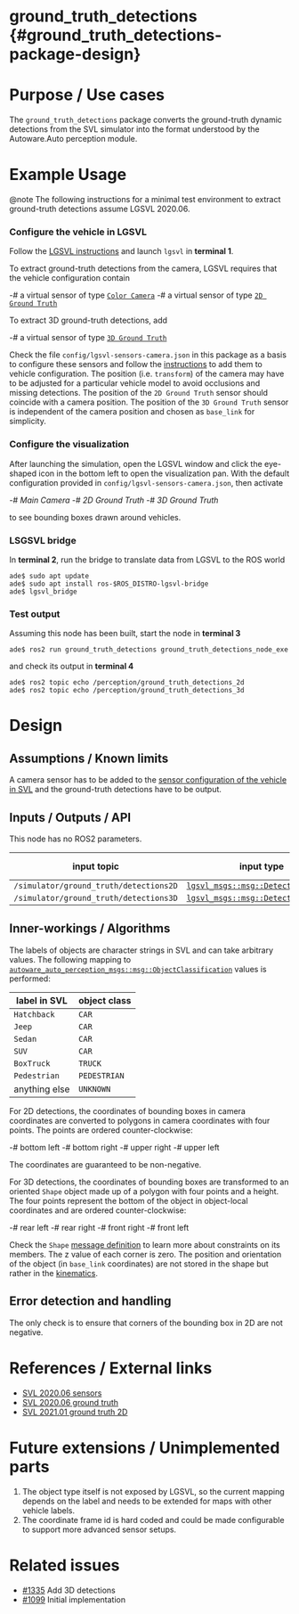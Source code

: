 ground_truth_detections {#ground_truth_detections-package-design}
===========


# Purpose / Use cases
<!-- Required -->
<!-- Things to consider:
    - Why did we implement this feature? -->

The `ground_truth_detections` package converts the ground-truth dynamic
detections from the SVL simulator into the format understood by the
Autoware.Auto perception module.

# Example Usage

@note The following instructions for a minimal test environment to extract ground-truth detections
assume LGSVL 2020.06.

### Configure the vehicle in LGSVL

Follow the [LGSVL instructions](https://autowarefoundation.gitlab.io/autoware.auto/AutowareAuto/lgsvl.html) and launch `lgsvl` in **terminal 1**.

To extract ground-truth detections from the camera, LGSVL requires that the vehicle configuration
contain

-# a virtual sensor of type [`Color Camera`](https://www.svlsimulator.com/docs/archive/2020.06/sensor-json-options/#color-camera)
-# a virtual sensor of type [`2D Ground Truth`](https://www.svlsimulator.com/docs/archive/2020.06/sensor-json-options/#2d-ground-truth)

To extract 3D ground-truth detections, add

-# a virtual sensor of type [`3D Ground Truth`](https://www.svlsimulator.com/docs/archive/2020.06/sensor-json-options/#3d-ground-truth)

Check the file `config/lgsvl-sensors-camera.json` in this package as a basis to configure these
sensors and follow the
[instructions](https://autowarefoundation.gitlab.io/autoware.auto/AutowareAuto/lgsvl.html#lgsvl-configuring-vehicle)
to add them to vehicle configuration. The position (i.e. `transform`) of the camera may have to be
adjusted for a particular vehicle model to avoid occlusions and missing detections. The position of
the `2D Ground Truth` sensor should coincide with a camera position. The position of the `3D Ground
Truth` sensor is independent of the camera position and chosen as `base_link` for simplicity.

### Configure the visualization

After launching the simulation, open the LGSVL window and click the eye-shaped icon in the bottom
left to open the visualization pan. With the default configuration provided in
`config/lgsvl-sensors-camera.json`, then activate

-# *Main Camera*
-# *2D Ground Truth*
-# *3D Ground Truth*

to see bounding boxes drawn around vehicles.

### LSGSVL bridge

In **terminal 2**, run the bridge to translate data from LGSVL to the ROS world

```console
ade$ sudo apt update
ade$ sudo apt install ros-$ROS_DISTRO-lgsvl-bridge
ade$ lgsvl_bridge
```

### Test output

Assuming this node has been built, start the node in **terminal 3**

```console
ade$ ros2 run ground_truth_detections ground_truth_detections_node_exe
```

and check its output in **terminal 4**

```console
ade$ ros2 topic echo /perception/ground_truth_detections_2d
ade$ ros2 topic echo /perception/ground_truth_detections_3d
```

# Design
<!-- Required -->
<!-- Things to consider:
    - How does it work? -->

## Assumptions / Known limits
<!-- Required -->

A camera sensor has to be added to the [sensor configuration of the vehicle in
SVL](https://autowarefoundation.gitlab.io/autoware.auto/AutowareAuto/lgsvl.html#lgsvl-configuring-vehicle)
and the ground-truth detections have to be output.

## Inputs / Outputs / API
<!-- Required -->
<!-- Things to consider:
    - How do you use the package / API? -->
This node has no ROS2 parameters.

| input topic                            | input type                                                                                                      | output topic                             | output type                                                                                                                                                                         | output frame |
|-----|----|----|----|---|
| `/simulator/ground_truth/detections2D` | [`lgsvl_msgs::msg::Detection2DArray`](https://github.com/lgsvl/lgsvl_msgs/blob/master/msg/Detection2DArray.msg) | `/perception/ground_truth_detections_2d` | [`autoware_auto_perception_msgs::msg::ClassifiedRoiArray`](https://gitlab.com/autowarefoundation/autoware.auto/autoware_auto_msgs/-/blob/master/autoware_auto_perception_msgs/msg/ClassifiedRoiArray.idl) | `camera`     |
| `/simulator/ground_truth/detections3D` | [`lgsvl_msgs::msg::Detection3DArray`](https://github.com/lgsvl/lgsvl_msgs/blob/master/msg/Detection3DArray.msg) | `/perception/ground_truth_detections_3d` | [`autoware_auto_perception_msgs::msg::DetectedObjects`](https://gitlab.com/autowarefoundation/autoware.auto/autoware_auto_msgs/-/blob/master/autoware_auto_perception_msgs/msg/DetectedObjects.idl)       | `base_link`  |

## Inner-workings / Algorithms
<!-- If applicable -->

The labels of objects are character strings in SVL and can take arbitrary values. The following
mapping to
[`autoware_auto_perception_msgs::msg::ObjectClassification`](https://gitlab.com/autowarefoundation/autoware.auto/autoware_auto_msgs/-/blob/master/autoware_auto_perception_msgs/msg/ObjectClassification.idl)
values is performed:

| label in SVL  | object class |
|---------------|--------------|
| `Hatchback`   | `CAR`        |
| `Jeep`        | `CAR`        |
| `Sedan`       | `CAR`        |
| `SUV`         | `CAR`        |
| `BoxTruck`    | `TRUCK`      |
| `Pedestrian`  | `PEDESTRIAN` |
| anything else | `UNKNOWN`    |

For 2D detections, the coordinates of bounding boxes in camera coordinates are converted to polygons
in camera coordinates with four points. The points are ordered counter-clockwise:

-# bottom left
-# bottom right
-# upper right
-# upper left

The coordinates are guaranteed to be non-negative.

For 3D detections, the coordinates of bounding boxes are transformed to an oriented `Shape` object
made up of a polygon with four points and a height. The four points represent the bottom of the
object in object-local coordinates and are ordered counter-clockwise:

-# rear left
-# rear right
-# front right
-# front left

Check the `Shape` [message
definition](https://gitlab.com/autowarefoundation/autoware.auto/autoware_auto_msgs/-/blob/master/autoware_auto_perception_msgs/msg/Shape.idl)
to learn more about constraints on its members. The z value of each corner is zero. The position and
orientation of the object (in `base_link` coordinates) are not stored in the shape but rather in the
[kinematics](https://gitlab.com/autowarefoundation/autoware.auto/autoware_auto_msgs/-/blob/master/autoware_auto_perception_msgs/msg/DetectedObjectKinematics.idl).

## Error detection and handling
<!-- Required -->
The only check is to ensure that corners of the bounding box in 2D are not negative.

# References / External links
<!-- Optional -->
- [SVL 2020.06 sensors](https://www.svlsimulator.com/docs/archive/2020.06/sensor-json-options/)
- [SVL 2020.06 ground truth](https://www.svlsimulator.com/docs/archive/2020.06/perception-ground-truth/#subscribe-to-ground-truth-messages-from-simulator)
- [SVL 2021.01 ground truth 2D](https://www.svlsimulator.com/docs/user-interface/sensor-visualizers/#2d-ground-truth)

# Future extensions / Unimplemented parts
<!-- Optional -->

1. The object type itself is not exposed by LGSVL, so the current mapping depends on the label and needs to be extended for maps with other vehicle labels.
1. The coordinate frame id is hard coded and could be made configurable to support more advanced sensor setups.

# Related issues
<!-- Required -->

- [#1335](https://gitlab.com/autowarefoundation/autoware.auto/AutowareAuto/-/issues/1335) Add 3D detections
- [#1099](https://gitlab.com/autowarefoundation/autoware.auto/AutowareAuto/-/issues/1099) Initial implementation
